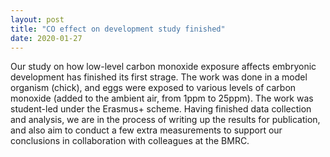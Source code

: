 ```yaml
---
layout: post
title: "CO effect on development study finished"
date: 2020-01-27
---
```


Our study on how low-level carbon monoxide exposure affects embryonic development has finished its first strage. The work was done in a model organism (chick), and eggs were exposed to various levels of carbon monoxide (added to the ambient air, from 1ppm to 25ppm). The work was student-led under the Erasmus+ scheme. Having finished data collection and analysis, we are in the process of writing up the results for publication, and also aim to conduct a few extra measurements to support our conclusions in collaboration with colleagues at the BMRC. 
